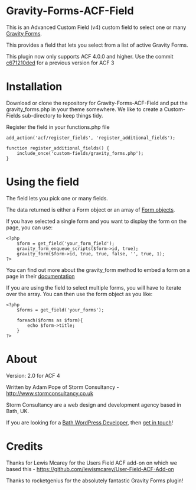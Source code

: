 Gravity-Forms-ACF-Field
=======================

This is an Advanced Custom Field (v4) custom field to select one or many [Gravity Forms](http://www.gravityhelp.com/).

This provides a field that lets you select from a list of active Gravity Forms.

This plugin now only supports ACF 4.0.0 and higher. Use the commit [c671210ded](https://github.com/stormuk/Gravity-Forms-ACF-Field/tree/c671210ded11ebc69a842da3668dd0200f500753) for a previous version for ACF 3


Installation
============

Download or clone the repository for Gravity-Forms-ACF-Field and put the gravity_forms.php in your theme somewhere.  We like to create a Custom-Fields sub-directory to keep things tidy.

Register the field in your functions.php file

```
add_action('acf/register_fields', 'register_additional_fields');
 
function register_additional_fields() {
	include_once('custom-fields/gravity_forms.php');
}
```

Using the field
===============

The field lets you pick one or many fields.

The data returned is either a Form object or an array of [Form objects](http://www.gravityhelp.com/documentation/page/Form_Object).

If you have selected a single form and you want to display the form on the page, you can use:

```
<?php 
    $form = get_field('your_form_field');
    gravity_form_enqueue_scripts($form->id, true);
    gravity_form($form->id, true, true, false, '', true, 1); 
?>
```

You can find out more about the gravity_form method to embed a form on a page in their [documentation](http://www.gravityhelp.com/documentation/page/Embedding_A_Form#Function_Call)

If you are using the field to select multiple forms, you will have to iterate over the array.  You can then use the form object as you like:

```
<?php
    $forms = get_field('your_forms');
	
    foreach($forms as $form){
        echo $form->title;  
    }
?>
```


About
=====

Version: 2.0 for ACF 4

Written by Adam Pope of Storm Consultancy - <http://www.stormconsultancy.co.uk>

Storm Consultancy are a web design and development agency based in Bath, UK.

If you are looking for a [Bath WordPress Developer](http://www.stormconsultancy.co.uk/Services/Bath-WordPress-Developers), then [get in touch](http://www.stormconsultancy.co.uk/Contact)!


Credits
=======

Thanks for Lewis Mcarey for the Users Field ACF add-on on which we based this - https://github.com/lewismcarey/User-Field-ACF-Add-on

Thanks to rocketgenius for the absolutely fantastic Gravity Forms plugin!
